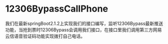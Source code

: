 # 12306BypassCallPhone
我们在最新springBoot2.1.2上实现我们的接口编写，监听12306Bypass最新推送功能，当抢到票时12306Bypass会调用我们接口，在接口里我们调用第三方网易云信语音验证码功能实现拨打自己电话。
